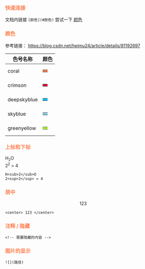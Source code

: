 ### <font color="coral">快速连接</font>
文档内链接 `[颜色](#颜色)`
尝试一下 [颜色](#颜色)

### <font color="coral">颜色</font>
参考链接： https://blog.csdn.net/heimu24/article/details/81192697

| 色号名称 | 颜色 |
| ---- | ---- |
| coral | <table><tr><td bgcolor=coral></td></tr></table> |
| crimson | <table><tr><td bgcolor=crimson></td></tr></table> |
| deepskyblue | <table><tr><td bgcolor=deepskyblue></td></tr></table> |
| skyblue | <table><tr><td bgcolor=skyblue></td></tr></table> |
| greenyellow | <table><tr><td bgcolor=greenyellow></td></tr></table> |

### <font color="coral">上标和下标</font>
H<sub>2</sub>O  
2<sup>2</sup> = 4
```
H<sub>2</sub>O  
2<sup>2</sup> = 4
```

### <font color="coral">居中</font>
<center> 123 </center>

```
<center> 123 </center>
```

### <font color=coral> 注释 / 隐藏 </font>
```
<!-- 需要隐藏的内容 -->
```
<!-- 隐藏的内容 -->

### <font color=coral> 图片的显示 </font>
```
![](路径)
```